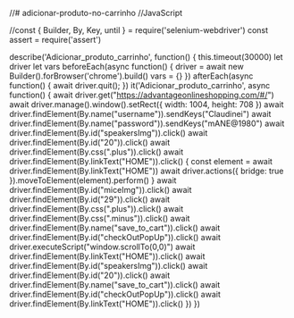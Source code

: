 //# adicionar-produto-no-carrinho
//JavaScript

//const { Builder, By, Key, until } = require('selenium-webdriver')
const assert = require('assert')

describe('Adicionar_produto_carrinho', function() {
  this.timeout(30000)
  let driver
  let vars
  beforeEach(async function() {
    driver = await new Builder().forBrowser('chrome').build()
    vars = {}
  })
  afterEach(async function() {
    await driver.quit();
  })
  it('Adicionar_produto_carrinho', async function() {
    await driver.get("https://advantageonlineshopping.com/#/")
    await driver.manage().window().setRect({ width: 1004, height: 708 })
    await driver.findElement(By.name("username")).sendKeys("Claudinei")
    await driver.findElement(By.name("password")).sendKeys("mANE@1980")
    await driver.findElement(By.id("speakersImg")).click()
    await driver.findElement(By.id("20")).click()
    await driver.findElement(By.css(".plus")).click()
    await driver.findElement(By.linkText("HOME")).click()
    {
      const element = await driver.findElement(By.linkText("HOME"))
      await driver.actions({ bridge: true }).moveToElement(element).perform()
    }
    await driver.findElement(By.id("miceImg")).click()
    await driver.findElement(By.id("29")).click()
    await driver.findElement(By.css(".plus")).click()
    await driver.findElement(By.css(".minus")).click()
    await driver.findElement(By.name("save_to_cart")).click()
    await driver.findElement(By.id("checkOutPopUp")).click()
    await driver.executeScript("window.scrollTo(0,0)")
    await driver.findElement(By.linkText("HOME")).click()
    await driver.findElement(By.id("speakersImg")).click()
    await driver.findElement(By.id("20")).click()
    await driver.findElement(By.name("save_to_cart")).click()
    await driver.findElement(By.id("checkOutPopUp")).click()
    await driver.findElement(By.linkText("HOME")).click()
  })
})
